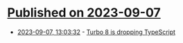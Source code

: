 # [Published on 2023-09-07](index.md)

* [2023-09-07, 13:03:32](https://lobste.rs/s/8ejn7x/turbo_8_is_dropping_typescript) - [Turbo 8 is dropping TypeScript](https://world.hey.com/dhh/turbo-8-is-dropping-typescript-70165c01)
